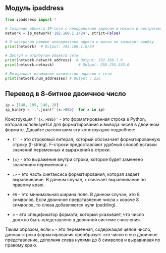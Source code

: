 ## Модуль ipaddress

```python
from ipaddress import *

# Создание объекта IP-сети с некорректным адресом и маской в нестрогом режиме
network = ip_network('192.168.1.1/24', strict=False)

# В нестрогом режиме некорректные адреса и маски не вызывают ошибку
print(network)  # Output: 192.168.1.0/24

# Доступ к атрибутам объекта сети
print(network.network_address)  # Output: 192.168.1.0
print(network.netmask)           # Output: 255.255.255.0

# Возвращает возможное количество адресов в сети
print(network.num_addresses) # Output : 256

```



## Перевод в 8-битное двоичное число

```Python
ip = [148, 195, 140, 28]
ip_binary = '.'.join(f'{x:>08b}' for x in ip)
```

Конструкция `f'{x:>08b}'` - это форматированная строка в Python, которая используется для форматирования и вывода чисел в двоичном формате. Давайте рассмотрим эту конструкцию подробнее:

- `f''` - это строковый литерал, который обозначает форматированную строку (f-string). F-строки предоставляют удобный способ вставки значений переменных и выражений в строки.

- `{x}` - это выражение внутри строки, которое будет заменено значением переменной `x`.

- `:>` - это часть синтаксиса форматирования, которая задает выравнивание. В данном случае, `>` означает выравнивание по правому краю.

- `08` - это минимальная ширина поля. В данном случае, это 8 символов. Если двоичное представление числа `x` короче 8 символов, то слева добавляются нули (padding).

- `b` - это спецификатор формата, который указывает, что число должно быть представлено в двоичной системе счисления.

Таким образом, если `x` - это переменная, содержащая целое число, данная строка форматирования преобразует это число в его двоичное представление, дополняя слева нулями до 8 символов и выравнивая по правому краю.